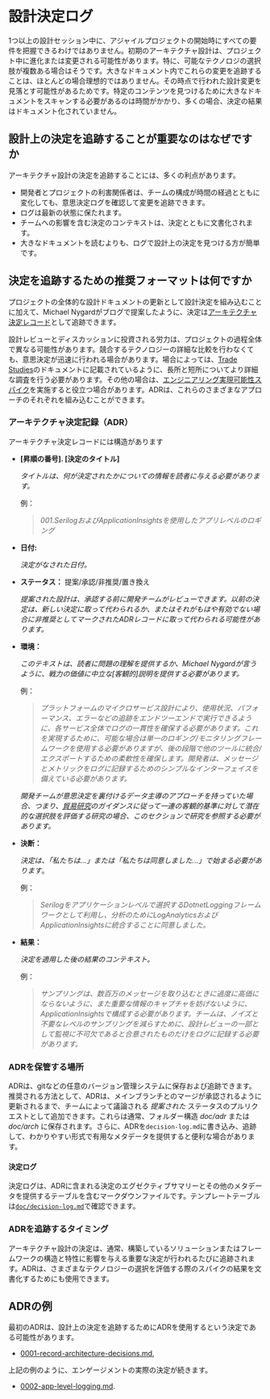 # 設計決定ログ

1つ以上の設計セッション中に、アジャイルプロジェクトの開始時にすべての要件を把握できるわけではありません。初期のアーキテクチャ設計は、プロジェクト中に進化または変更される可能性があります。特に、可能なテクノロジの選択肢が複数ある場合はそうです。大きなドキュメント内でこれらの変更を追跡することは、ほとんどの場合理想的ではありません。その時点で行われた設計変更を見落とす可能性があるためです。特定のコンテンツを見つけるために大きなドキュメントをスキャンする必要があるのは時間がかかり、多くの場合、決定の結果はドキュメント化されていません。

## 設計上の決定を追跡することが重要なのはなぜですか

アーキテクチャ設計の決定を追跡することには、多くの利点があります。

- 開発者とプロジェクトの利害関係者は、チームの構成が時間の経過とともに変化しても、意思決定ログを確認して変更を追跡できます。
- ログは最新の状態に保たれます。
- チームへの影響を含む決定のコンテキストは、決定とともに文書化されます。
- 大きなドキュメントを読むよりも、ログで設計上の決定を見つける方が簡単です。

## 決定を追跡するための推奨フォーマットは何ですか

プロジェクトの全体的な設計ドキュメントの更新として設計決定を組み込むことに加えて、Michael Nygardがブログで提案したように、決定は[アーキテクチャ決定レコード](http://thinkrelevance.com/blog/2011/11/15/documenting-architecture-decisions)として追跡できます。

設計レビューとディスカッションに投資される労力は、プロジェクトの過程全体で異なる可能性があります。競合するテクノロジーの詳細な比較を行わなくても、意思決定が迅速に行われる場合があります。場合によっては、[Trade Studies](../trade-studies/README.md)のドキュメントに記載されているように、長所と短所についてより詳細な調査を行う必要があります。その他の場合は、[エンジニアリング実現可能性スパイク](../recipes/engineering-feasibility-spikes.md)を実施すると役立つ場合があります。ADRは、これらのさまざまなアプローチのそれぞれを組み込むことができます。

### アーキテクチャ決定記録（ADR）

アーキテクチャ決定レコードには構造があります

- **[昇順の番号]. [決定のタイトル]**

    *タイトルは、何が決定されたかについての情報を読者に与える必要があります。*

    例：

    > *001.SerilogおよびApplicationInsightsを使用したアプリレベルのロギング*

- **日付:**

    *決定がなされた日付。*

- **ステータス：**
     提案/承認/非推奨/置き換え

    *提案された設計は、承認する前に開発チームがレビューできます。以前の決定は、新しい決定に取って代わられるか、またはそれがもはや有効でない場合に非推奨としてマークされたADRレコードに取って代わられる可能性があります。*

- **環境：**

    *このテキストは、読者に問題の理解を提供するか、Michael Nygardが言うように、戦力の価値に中立な[客観的]説明を提供する必要があります。*

    例：

    > *プラットフォームのマイクロサービス設計により、使用状況、パフォーマンス、エラーなどの追跡をエンドツーエンドで実行できるように、各サービス全体でログの一貫性を確保する必要があります。これを実現するために、可能な場合は単一のロギング/モニタリングフレームワークを使用する必要がありますが、後の段階で他のツールに統合/エクスポートするための柔軟性を確保します。開発者は、メッセージとメトリックをログに記録するためのシンプルなインターフェイスを備えている必要があります。*

    *開発チームが意思決定を裏付けるデータ主導のアプローチを持っていた場合、つまり、[貿易研究](../trade-studies/README.md)のガイダンスに従って一連の客観的基準に対して潜在的な選択肢を評価する研究の場合、このセクションで研究を参照する必要があります。*  

- **決断：**

    *決定は、「私たちは...」または「私たちは同意しました...」で始まる必要があります*。

    例：

    > *Serilogをアプリケーションレベルで選択するDotnetLoggingフレームワークとして利用し、分析のためにLogAnalyticsおよびApplicationInsightsに統合することに同意しました。*

- **結果：**

    *決定を適用した後の結果のコンテキスト。*

    例：

    > *サンプリングは、数百万のメッセージを取り込むときに過度に高価にならないように、また重要な情報のキャプチャを妨げないように、ApplicationInsightsで構成する必要があります。チームは、ノイズと不要なレベルのサンプリングを減らすために、設計レビューの一部として監視に不可欠であると合意されたものだけをログに記録する必要があります。*

### ADRを保管する場所

ADRは、gitなどの任意のバージョン管理システムに保存および追跡できます。推奨される方法として、ADRは、メインブランチとのマージが承認されるように更新されるまで、チームによって議論される *提案された* ステータスのプルリクエストとして追加できます。これらは通常、フォルダー構造 *doc/adr* または *doc/arch* に保存されます。さらに、ADRを`decision-log.md`に書き込み、追跡して、わかりやすい形式で有用なメタデータを提供すると便利な場合があります。

#### 決定ログ

決定ログは、ADRに含まれる決定のエグゼクティブサマリーとその他のメタデータを提供するテーブルを含むマークダウンファイルです。テンプレートテーブルは[`doc/decision-log.md`](doc/decision-log.md)で確認できます。

### ADRを追跡するタイミング

アーキテクチャ設計の決定は、通常、構築しているソリューションまたはフレームワークの構造と特性に影響を与える重要な決定が行われるたびに追跡されます。ADRは、さまざまなテクノロジーの選択を評価する際のスパイクの結果を文書化するためにも使用できます。

## ADRの例

最初のADRは、設計上の決定を追跡するためにADRを使用するという決定である可能性があります。

- [0001-record-architecture-decisions.md](doc/adr/0001-record-architecture-decisions.md),

上記の例のように、エンゲージメントの実際の決定が続きます。

- [0002-app-level-logging.md](doc/adr/0002-app-level-logging.md).
